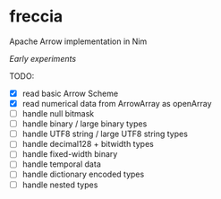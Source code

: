 # freccia
Apache Arrow implementation in Nim

*Early experiments*

TODO:
- [X] read basic Arrow Scheme
- [X] read numerical data from ArrowArray as openArray
- [ ] handle null bitmask
- [ ] handle binary / large binary types
- [ ] handle UTF8 string / large UTF8 string types
- [ ] handle decimal128 + bitwidth types
- [ ] handle fixed-width binary
- [ ] handle temporal data
- [ ] handle dictionary encoded types
- [ ] handle nested types